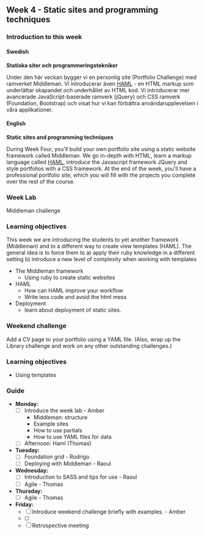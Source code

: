 ## Week 4 - Static sites and programming techniques
### Introduction to this week

#### Swedish
**Statiska siter och programmeringstekniker**

Under den här veckan bygger vi en personlig site (Portfolio Challenge) med ramverket Middleman. Vi introducerar även [HAML](http://haml.info/) - en HTML markup som underlättar skapandet och underhållet av HTML kod. Vi introducerar mer avancerade JavaScript-baserade ramverk (jQuery) och CSS ramverk (Foundation, Bootstrap) och visat hur vi kan förbättra användarupplevelsen i våra applikationer.

#### English
**Static sites and programming techniques**

During Week Four, you'll build your own portfolio site using a static website framework called Middleman. We go in-depth with HTML, learn a markup language called [HAML](http://haml.info/), introduce the Javascript framework JQuery and style portfolios with a CSS framework. At the end of the week, you'll have a professional portfolio site, which you will fill with the projects you complete over the rest of the course.

### Week Lab
Middleman challenge

### Learning objectives
This week we are introducing the students to yet another framework (Middleman) and to a different way to create view templates (HAML). The general idea is to force them to
a) apply their ruby knowledge in a different setting
b) introduce a new level of complexity when working with templates

* The Middleman framework
  - Using ruby to create static websites
* HAML
  - How can HAML improve your workflow
  - Write less code and avoid the html mess
* Deployment
  - learn about deployment of static sites.


### Weekend challenge
Add a CV page to your portfolio using a YAML file. (Also, wrap up the Library challenge and work on any other outstanding challenges.)

### Learning objectives
* Using templates

### Guide
- **Monday:**
  - [ ] Introduce the week lab - Amber
    - Middleman: structure
    - Example sites
    - How to use partials
    - How to use YAML files for data
  - [ ] Afternoon: Haml (Thomas)
- **Tuesday:**
  - [ ] Foundation grid - Rodrigo
  - [ ] Deploying with Middleman - Raoul
- **Wednesday:**
  - [ ] Introduction to SASS and tips for use - Raoul
  - [ ] Agile - Thomas
- **Thursday:**
  - [ ] Agile - Thomas
- **Friday:**
  - [ ] Introduce weekend challenge briefly with examples. - Amber
  - [ ] 
  - [ ] Retrospective meeting
